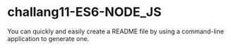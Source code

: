 # challang11-ES6-NODE_JS
You can quickly and easily create a README file by using a command-line application to generate one.
